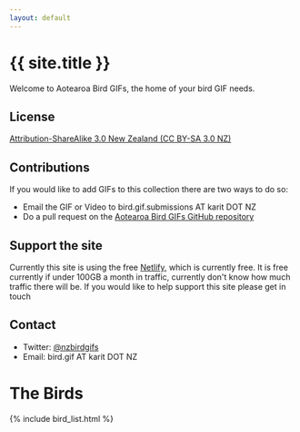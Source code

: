 ```yaml
---
layout: default
---
```


# {{ site.title }}

Welcome to Aotearoa Bird GIFs, the home of your bird GIF needs.

## License
[Attribution-ShareAlike 3.0 New Zealand (CC BY-SA 3.0 NZ)](https://creativecommons.org/licenses/by-sa/3.0/nz/)

## Contributions
If you would like to add GIFs to this collection there are two ways to do so:
* Email the GIF or Video to bird.gif.submissions AT karit DOT NZ
* Do a pull request on the [Aotearoa Bird GIFs GitHub repository](https://github.com/nzkarit/nzbirdgifs-netlify)

## Support the site
Currently this site is using the free [Netlify](https://www.netlify.com/), which is currently free. It is free currently if under 100GB a month in traffic, currently don't know how much traffic there will be. If you would like to help support this site please get in touch

## Contact
* Twitter: [@nzbirdgifs](https://twitter.com/nzbirdgifs)
* Email: bird.gif AT karit DOT NZ

# The Birds
{% include bird_list.html %}